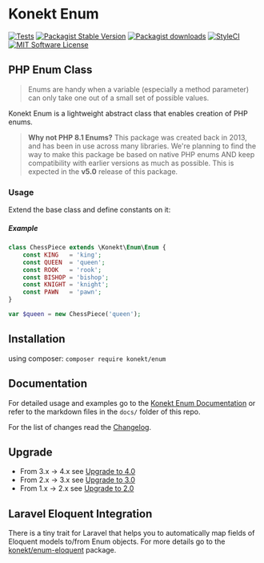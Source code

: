 # Konekt Enum

[![Tests](https://img.shields.io/github/actions/workflow/status/artkonekt/enum/tests.yml?branch=master&style=flat-square)](https://github.com/artkonekt/enum/actions?query=workflow%3Atests)
[![Packagist Stable Version](https://img.shields.io/packagist/v/konekt/enum.svg?style=flat-square&label=stable)](https://packagist.org/packages/konekt/enum)
[![Packagist downloads](https://img.shields.io/packagist/dt/konekt/enum.svg?style=flat-square)](https://packagist.org/packages/konekt/enum)
[![StyleCI](https://styleci.io/repos/60036504/shield?branch=master)](https://styleci.io/repos/60036504)
[![MIT Software License](https://img.shields.io/badge/license-MIT-blue.svg?style=flat-square)](LICENSE.md)

## PHP Enum Class

> Enums are handy when a variable (especially a method parameter) can only take one out of a small set of possible values.

Konekt Enum is a lightweight abstract class that enables creation of PHP enums.

> **Why not PHP 8.1 Enums?** This package was created back in 2013, and has been in use across many libraries.
> We're planning to find the way to make this package be based on native PHP enums AND keep compatibility
> with earlier versions as much as possible. This is expected in the **v5.0** release of this package.

### Usage

Extend the base class and define constants on it:

##### Example

```php
class ChessPiece extends \Konekt\Enum\Enum {
    const KING   = 'king';
    const QUEEN  = 'queen';
    const ROOK   = 'rook';
    const BISHOP = 'bishop';
    const KNIGHT = 'knight';
    const PAWN   = 'pawn';
}

var $queen = new ChessPiece('queen');
```

## Installation

using composer: `composer require konekt/enum`

## Documentation

For detailed usage and examples go to the
[Konekt Enum Documentation](https://konekt.dev/enum) or refer to the
markdown files in the `docs/` folder of this repo.

For the list of changes read the [Changelog](Changelog.md).

## Upgrade

- From 3.x -> 4.x see [Upgrade to 4.0](https://konekt.dev/enum/4.x/upgrade#from-v3-to-v4)
- From 2.x -> 3.x see [Upgrade to 3.0](https://konekt.dev/enum/4.x/upgrade#from-v2-to-v3)
- From 1.x -> 2.x see [Upgrade to 2.0](https://konekt.dev/enum/4.x/upgrade#from-v1-to-v2)

## Laravel Eloquent Integration

There is a tiny trait for Laravel that helps you to automatically map fields of Eloquent models to/from Enum objects. For more details go to the [konekt/enum-eloquent](https://github.com/artkonekt/enum-eloquent) package.

